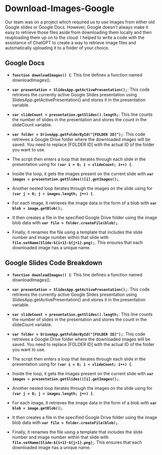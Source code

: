 # Download-Images-Google

Our team was on a project which required us to use images from either old Google slides or Google Docs. However, Google doesn't always make it easy to retrieve those files aside from downloading them locally and then reuploading them up on to the cloud. I helped to write a code with the assistance of ChatGPT to create a way to retrieve image files and automatically uploading it to a folder of your choice.

## Google Docs

* **`function downloadImages() {`**: This line defines a function named downloadImages().

* **`var presentation = SlidesApp.getActivePresentation();`**: This code retrieves the currently active Google Slides presentation using SlidesApp.getActivePresentation() and stores it in the presentation variable.

* **`var slideCount = presentation.getSlides().length;`**: This line counts the number of slides in the presentation and stores the count in the slideCount variable.

* **`var folder = DriveApp.getFolderById("[FOLDER ID]");`**: This code retrieves a Google Drive folder where the downloaded images will be saved. You need to replace [FOLDER ID] with the actual ID of the folder you want to use.

* The script then enters a loop that iterates through each slide in the presentation using for **`(var i = 0; i < slideCount; i++) {`**.

* Inside the loop, it gets the images present on the current slide with **`var images = presentation.getSlides()[i].getImages();`**.

* Another nested loop iterates through the images on the slide using for **`(var j = 0; j < images.length; j++) {`**.

* For each image, it retrieves the image data in the form of a blob with **`var blob = image.getBlob();`**.

* It then creates a file in the specified Google Drive folder using the image blob data with **`var file = folder.createFile(blob);`**.

* Finally, it renames the file using a template that includes the slide number and image number within that slide with **`file.setName(Slide-${i+1}-${j+1}.png);`**. This ensures that each downloaded image has a unique name.




## Google Slides Code Breakdown
* **`function downloadImages() {`**: This line defines a function named downloadImages().

* **`var presentation = SlidesApp.getActivePresentation();`**: This code retrieves the currently active Google Slides presentation using SlidesApp.getActivePresentation() and stores it in the presentation variable.

* **`var slideCount = presentation.getSlides().length;`**: This line counts the number of slides in the presentation and stores the count in the slideCount variable.

* **`var folder = DriveApp.getFolderById("[FOLDER ID]");`**: This code retrieves a Google Drive folder where the downloaded images will be saved. You need to replace [FOLDER ID] with the actual ID of the folder you want to use.

* The script then enters a loop that iterates through each slide in the presentation using for **`(var i = 0; i < slideCount; i++) {`**.

* Inside the loop, it gets the images present on the current slide with **`var images = presentation.getSlides()[i].getImages();`**.

* Another nested loop iterates through the images on the slide using for **`(var j = 0; j < images.length; j++) {`**.

* For each image, it retrieves the image data in the form of a blob with **`var blob = image.getBlob();`**.

* It then creates a file in the specified Google Drive folder using the image blob data with **`var file = folder.createFile(blob);`**.

* Finally, it renames the file using a template that includes the slide number and image number within that slide with **`file.setName(Slide-${i+1}-${j+1}.png)`**;. This ensures that each downloaded image has a unique name.
